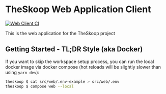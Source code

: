 # TheSkoop Web Application Client

[![Web Client CI](https://github.com/NoodleOfDeath/theskoop/actions/workflows/web-ci.yaml/badge.svg)](https://github.com/NoodleOfDeath/theskoop/actions/workflows/web-ci.yaml)

This is the web application for the TheSkoop project

## Getting Started - TL;DR Style (aka Docker)

If you want to skip the workspace setup process, you can run the local docker image via docker compose (hot reloads will be slightly slower than using `yarn dev`):

```bash
theskoop $ cat src/web/.env-example > src/web/.env
theskoop $ compose web --local
```
